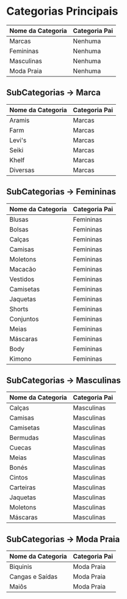 # Categorias Principais
Nome da Categoria|Categoria Pai
--- | ---
Marcas|Nenhuma
Femininas|Nenhuma
Masculinas|Nenhuma
Moda Praia|Nenhuma

## SubCategorias -> Marca
Nome da Categoria|Categoria Pai
---|---
Aramis|Marcas
Farm|Marcas
Levi's|Marcas
Seiki|Marcas
Khelf|Marcas
Diversas|Marcas

## SubCategorias -> Femininas
Nome da Categoria|Categoria Pai
---|---
Blusas|Femininas
Bolsas|Femininas
Calças|Femininas
Camisas|Femininas
Moletons|Femininas
Macacão|Femininas
Vestidos|Femininas
Camisetas|Femininas
Jaquetas|Femininas
Shorts|Femininas
Conjuntos|Femininas
Meias|Femininas
Máscaras|Femininas
Body|Femininas
Kimono|Femininas

## SubCategorias -> Masculinas
Nome da Categoria|Categoria Pai
---|---
Calças|Masculinas
Camisas|Masculinas
Camisetas|Masculinas
Bermudas|Masculinas
Cuecas|Masculinas
Meias|Masculinas
Bonés|Masculinas
Cintos|Masculinas
Carteiras|Masculinas
Jaquetas|Masculinas
Moletons|Masculinas
Máscaras|Masculinas

## SubCategorias -> Moda Praia
Nome da Categoria|Categoria Pai
---|---
Biquinis|Moda Praia
Cangas e Saídas|Moda Praia
Maiôs|Moda Praia
